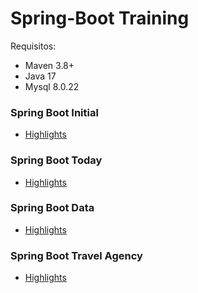 

# Spring-Boot Training

Requisitos:
- Maven 3.8+
- Java 17
- Mysql 8.0.22

### Spring Boot Initial

- [Highlights](spring-boot-initial/README.md)

### Spring Boot Today

- [Highlights](spring-boot-today/README.md)

### Spring Boot Data

- [Highlights](spring-boot-data/README.md)

### Spring Boot Travel Agency

- [Highlights](spring-boot-travelagency/README.md)
